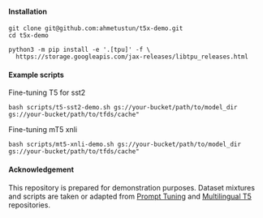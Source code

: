 #### Installation

    git clone git@github.com:ahmetustun/t5x-demo.git
    cd t5x-demo

    python3 -m pip install -e '.[tpu]' -f \
      https://storage.googleapis.com/jax-releases/libtpu_releases.html

#### Example scripts

Fine-tuning T5 for sst2

    bash scripts/t5-sst2-demo.sh gs://your-bucket/path/to/model_dir gs://your-bucket/path/to/tfds/cache"

Fine-tuning mT5 xnli

    bash scripts/mt5-xnli-demo.sh gs://your-bucket/path/to/model_dir gs://your-bucket/path/to/tfds/cache"

#### Acknowledgement
This repository is prepared for demonstration purposes. Dataset mixtures and scripts are taken or adapted from [Prompt Tuning](https://github.com/google-research/prompt-tuning) and [Multilingual T5](https://github.com/google-research/multilingual-t5) repositories.  
